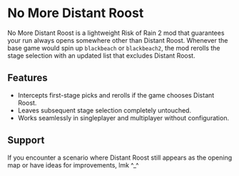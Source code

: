 # No More Distant Roost

No More Distant Roost is a lightweight Risk of Rain 2 mod that guarantees your run always opens somewhere other than Distant Roost. Whenever the base game would spin up `blackbeach` or `blackbeach2`, the mod rerolls the stage selection with an updated list that excludes Distant Roost.

## Features
- Intercepts first-stage picks and rerolls if the game chooses Distant Roost.
- Leaves subsequent stage selection completely untouched.
- Works seamlessly in singleplayer and multiplayer without configuration.

## Support
If you encounter a scenario where Distant Roost still appears as the opening map or have ideas for improvements, lmk ^_^
